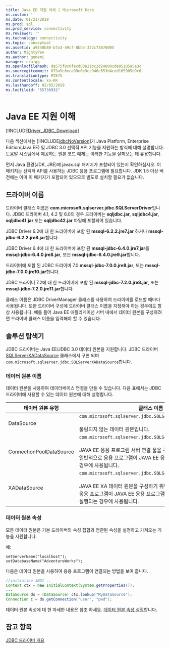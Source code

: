 ```yaml
---
title: Java EE 지원 이해 | Microsoft Docs
ms.custom: ''
ms.date: 01/21/2019
ms.prod: sql
ms.prod_service: connectivity
ms.reviewer: ''
ms.technology: connectivity
ms.topic: conceptual
ms.assetid: a9448b80-b7a3-49cf-8bb4-322c73676005
author: MightyPen
ms.author: genemi
manager: craigg
ms.openlocfilehash: da575f8c0fecd03e21bc2d24800cde05105a5a3c
ms.sourcegitcommit: 879a5c6eca99e0e9cc946c653d4ced165905d9c6
ms.translationtype: MTE75
ms.contentlocale: ko-KR
ms.lasthandoff: 02/05/2019
ms.locfileid: "55736932"
---
```

# <a name="understanding-java-ee-support"></a>Java EE 지원 이해

[!INCLUDE[Driver_JDBC_Download](../../includes/driver_jdbc_download.md)]

다음 섹션에서는 [!INCLUDE[jdbcNoVersion](../../includes/jdbcnoversion_md.md)]가 Java Platform, Enterprise Edition(Java EE) 및 JDBC 3.0 선택적 API 기능을 지원하는 방식에 대해 설명합니다. 도움말 시스템에서 제공하는 원본 코드 예제는 이러한 기능을 살펴보는 데 유용합니다.  
  
먼저 Java 환경(JDK, JRE)에 javax.sql 패키지가 포함되어 있는지 확인하십시오. 이 패키지는 선택적 API를 사용하는 JDBC 응용 프로그램에 필요합니다. JDK 1.5 이상 버전에는 이미 이 패키지가 포함되어 있으므로 별도로 설치할 필요가 없습니다.  
  
## <a name="driver-name"></a>드라이버 이름

드라이버 클래스 이름은 **com.microsoft.sqlserver.jdbc.SQLServerDriver**입니다. JDBC 드라이버 4.1, 4.2 및 6.0의 경우 드라이버는 **sqljdbc.jar**, **sqljdbc4.jar**, **sqljdbc41.jar** 또는 **sqljdbc42.jar** 파일에 포함되어 있습니다.

JDBC Driver 6.2에 대 한 드라이버에 포함 된 **mssql-6.2.2.jre7.jar** 하거나 **mssql-jdbc-6.2.2.jre8.jar**합니다.

JDBC Driver 6.4에 대 한 드라이버에 포함 된 **mssql-jdbc-6.4.0.jre7.jar**를 **mssql-jdbc-6.4.0.jre8.jar**, 또는 **mssql-jdbc-6.4.0.jre9.jar**합니다.

드라이버에 포함 된 JDBC 드라이버 7.0 **mssql-jdbc-7.0.0.jre8.jar**, 또는 **mssql-jdbc-7.0.0.jre10.jar**합니다.

JDBC 드라이버 7.2에 대 한 드라이버에 포함 된 **mssql-jdbc-7.2.0.jre8.jar**, 또는 **mssql-jdbc-7.2.0.jre11.jar**합니다.
  
클래스 이름은 JDBC DriverManager 클래스를 사용하여 드라이버를 로드할 때마다 사용됩니다. 또한 드라이버 구성에 드라이버 클래스 이름을 지정해야 하는 경우에도 항상 사용됩니다. 예를 들어 Java EE 애플리케이션 서버 내에서 데이터 원본을 구성하려면 드라이버 클래스 이름을 입력해야 할 수 있습니다.  
  
## <a name="data-sources"></a>솔루션 탐색기

JDBC 드라이버는 Java EE/JDBC 3.0 데이터 원본을 지원합니다. JDBC 드라이버 [SQLServerXADataSource](../../connect/jdbc/reference/sqlserverxadatasource-class.md) 클래스에서 구현 되며 `com.microsoft.sqlserver.jdbc.SQLServerXADataSource`합니다.  
  
### <a name="datasource-names"></a>데이터 원본 이름

데이터 원본을 사용하여 데이터베이스 연결을 만들 수 있습니다. 다음 표에서는 JDBC 드라이버에 사용할 수 있는 데이터 원본에 대해 설명합니다.  
  
|데이터 원본 유형|클래스 이름 및 설명|  
|---------------|--------------------------|  
|DataSource|`com.microsoft.sqlserver.jdbc.SQLServerDataSource` <br/> <br/> 풀링되지 않는 데이터 원본입니다.|  
|ConnectionPoolDataSource|`com.microsoft.sqlserver.jdbc.SQLServerConnectionPoolDataSource` <br/> <br/> JAVA EE 응용 프로그램 서버 연결 풀을 구성하기 위한 데이터 원본입니다. 일반적으로 응용 프로그램이 JAVA EE 응용 프로그램 서버 내에서 실행되는 경우에 사용됩니다.|  
|XADataSource|`com.microsoft.sqlserver.jdbc.SQLServerXADataSource` <br/> <br/> JAVA EE XA 데이터 원본을 구성하기 위한 데이터 원본입니다. 일반적으로 응용 프로그램이 JAVA EE 응용 프로그램 서버와 XA 트랜잭션 관리자 내에서 실행되는 경우에 사용됩니다.|  
  
### <a name="data-source-properties"></a>데이터 원본 속성

모든 데이터 원본은 기본 드라이버의 속성 집합과 연관된 속성을 설정하고 가져오는 기능을 지원합니다.  
  
예:  
  
`setServerName("localhost");`  
`setDatabaseName("AdventureWorks");`  
  
다음은 데이터 원본을 사용하여 응용 프로그램이 연결되는 방법을 보여 줍니다.  

```java
//initialize JNDI ..  
Context ctx = new InitialContext(System.getProperties());
...
DataSource ds = (DataSource) ctx.lookup("MyDataSource");
Connection c = ds.getConnection("user", "pwd");  
```

데이터 원본 속성에 대 한 자세한 내용은 참조 하세요. [데이터 원본 속성 설정](../../connect/jdbc/setting-the-data-source-properties.md)합니다.  
  
## <a name="see-also"></a>참고 항목

[JDBC 드라이버 개요](../../connect/jdbc/overview-of-the-jdbc-driver.md)  
